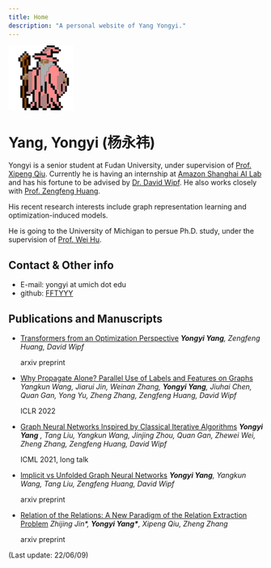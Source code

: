 ```yaml
---
title: Home
description: "A personal website of Yang Yongyi."
---
```


<img src="/images/partywizard.gif" style="display:inline-block;">

# Yang, Yongyi (杨永祎)

Yongyi is a senior student at Fudan University, under supervision of [Prof. Xipeng Qiu](https://xpqiu.github.io/). Currently he is having an internship at [Amazon Shanghai AI Lab](https://www.amazonaws.cn/en/ailab/ "However, this website is too ugly I don't recommend you visiting it...") and has his fortune to be advised by [Dr. David Wipf](http://www.davidwipf.com/). He also works closely with [Prof. Zengfeng Huang](https://zengfenghuang.github.io/). 

His recent research interests include graph representation learning and optimization-induced models.

He is going to the University of Michigan to persue Ph.D. study, under the supervision of [Prof. Wei Hu](http://weihu.me/). 

## Contact & Other info
+ E-mail: yongyi at umich dot edu
+ github: [FFTYYY](https://github.com/FFTYYY)

## Publications and Manuscripts

+	[Transformers from an Optimization Perspective](https://arxiv.org/abs/2205.13891)
	*__Yongyi Yang__, Zengfeng Huang, David Wipf*

	arxiv preprint

+	[Why Propagate Alone? Parallel Use of Labels and Features on Graphs](https://arxiv.org/abs/2110.07190)
	*Yangkun Wang, Jiarui Jin, Weinan Zhang, __Yongyi Yang__, Jiuhai Chen, Quan Gan, Yong Yu, Zheng Zhang, Zengfeng Huang, David Wipf*

	ICLR 2022

+	[Graph Neural Networks Inspired by Classical Iterative Algorithms](https://arxiv.org/abs/2103.06064)
	*__Yongyi Yang__ , Tang Liu, Yangkun Wang, Jinjing Zhou, Quan Gan, Zhewei Wei, Zheng Zhang, Zengfeng Huang, David Wipf*

	ICML 2021, long talk

+	[Implicit vs Unfolded Graph Neural Networks](https://arxiv.org/abs/2111.06592)
	*__Yongyi Yang__, Yangkun Wang, Tang Liu, Zengfeng Huang, David Wipf*

	arxiv preprint


+	[Relation of the Relations: A New Paradigm of the Relation Extraction Problem](https://arxiv.org/abs/2006.03719)
	*Zhijing Jin\*, __Yongyi Yang\*__, Xipeng Qiu, Zheng Zhang*

	arxiv preprint 

(Last update: 22/06/09)
